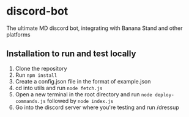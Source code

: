 # discord-bot

The ultimate MD discord bot, integrating with Banana Stand and other platforms

## Installation to run and test locally

1. Clone the repository
2. Run `npm install`
3. Create a config.json file in the format of example.json
4. cd into utils and run `node fetch.js`
5. Open a new terminal in the root directory and run `node deploy-commands.js` followed by `node index.js`
6. Go into the discord server where you're testing and run /dressup
